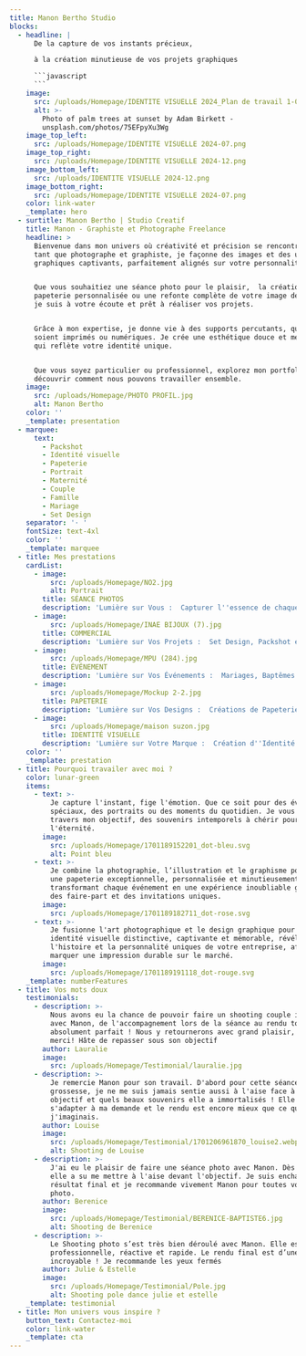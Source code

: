 ```yaml
---
title: Manon Bertho Studio
blocks:
  - headline: |
      De la capture de vos instants précieux,

      à la création minutieuse de vos projets graphiques

      ```javascript
      ```
    image:
      src: /uploads/Homepage/IDENTITE VISUELLE 2024_Plan de travail 1-04.png
      alt: >-
        Photo of palm trees at sunset by Adam Birkett -
        unsplash.com/photos/75EFpyXu3Wg
    image_top_left:
      src: /uploads/Homepage/IDENTITE VISUELLE 2024-07.png
    image_top_right:
      src: /uploads/Homepage/IDENTITE VISUELLE 2024-12.png
    image_bottom_left:
      src: /uploads/IDENTITE VISUELLE 2024-12.png
    image_bottom_right:
      src: /uploads/Homepage/IDENTITE VISUELLE 2024-07.png
    color: link-water
    _template: hero
  - surtitle: Manon Bertho | Studio Creatif
    title: Manon - Graphiste et Photographe Freelance
    headline: >
      Bienvenue dans mon univers où créativité et précision se rencontrent. En
      tant que photographe et graphiste, je façonne des images et des univers
      graphiques captivants, parfaitement alignés sur votre personnalité.


      Que vous souhaitiez une séance photo pour le plaisir,  la création de
      papeterie personnalisée ou une refonte complète de votre image de marque,
      je suis à votre écoute et prêt à réaliser vos projets.


      Grâce à mon expertise, je donne vie à des supports percutants, qu'ils
      soient imprimés ou numériques. Je crée une esthétique douce et mémorable
      qui reflète votre identité unique.


      Que vous soyez particulier ou professionnel, explorez mon portfolio pour
      découvrir comment nous pouvons travailler ensemble.
    image:
      src: /uploads/Homepage/PHOTO PROFIL.jpg
      alt: Manon Bertho
    color: ''
    _template: presentation
  - marquee:
      text:
        - Packshot
        - Identité visuelle
        - Papeterie
        - Portrait
        - Maternité
        - Couple
        - Famille
        - Mariage
        - Set Design
    separator: '· '
    fontSize: text-4xl
    color: ''
    _template: marquee
  - title: Mes prestations
    cardList:
      - image:
          src: /uploads/Homepage/NO2.jpg
          alt: Portrait
        title: SÉANCE PHOTOS
        description: 'Lumière sur Vous :  Capturer l''essence de chaque instant'
      - image:
          src: /uploads/Homepage/INAE BIJOUX (7).jpg
        title: COMMERCIAL
        description: 'Lumière sur Vos Projets :  Set Design, Packshot et Reportage Métier'
      - image:
          src: /uploads/Homepage/MPU (284).jpg
        title: ÉVÉNEMENT
        description: 'Lumière sur Vos Événements :  Mariages, Baptêmes et Séminaires'
      - image:
          src: /uploads/Homepage/Mockup 2-2.jpg
        title: PAPETERIE
        description: 'Lumière sur Vos Designs :  Créations de Papeterie Élégante'
      - image:
          src: /uploads/Homepage/maison suzon.jpg
        title: IDENTITÉ VISUELLE
        description: 'Lumière sur Votre Marque :  Création d''Identité Visuelle'
    color: ''
    _template: prestation
  - title: Pourquoi travailer avec moi ?
    color: lunar-green
    items:
      - text: >-
          Je capture l'instant, fige l'émotion. Que ce soit pour des événements
          spéciaux, des portraits ou des moments du quotidien. Je vous offre, à
          travers mon objectif, des souvenirs intemporels à chérir pour
          l'éternité.
        image:
          src: /uploads/Homepage/1701189152201_dot-bleu.svg
          alt: Point bleu
      - text: >-
          Je combine la photographie, l’illustration et le graphisme pour créer
          une papeterie exceptionnelle, personnalisée et minutieusement conçue,
          transformant chaque événement en une expérience inoubliable grâce à
          des faire-part et des invitations uniques.
        image:
          src: /uploads/Homepage/1701189182711_dot-rose.svg
      - text: >-
          Je fusionne l'art photographique et le design graphique pour créer une
          identité visuelle distinctive, captivante et mémorable, révélant
          l'histoire et la personnalité uniques de votre entreprise, afin de
          marquer une impression durable sur le marché.
        image:
          src: /uploads/Homepage/1701189191118_dot-rouge.svg
    _template: numberFeatures
  - title: Vos mots doux
    testimonials:
      - description: >-
          Nous avons eu la chance de pouvoir faire un shooting couple incroyable
          avec Manon, de l'accompagnement lors de la séance au rendu tout était
          absolument parfait ! Nous y retournerons avec grand plaisir, un énorme
          merci! Hâte de repasser sous son objectif
        author: Lauralie
        image:
          src: /uploads/Homepage/Testimonial/lauralie.jpg
      - description: >-
          Je remercie Manon pour son travail. D'abord pour cette séance photo
          grossesse, je ne me suis jamais sentie aussi à l'aise face à un
          objectif et quels beaux souvenirs elle a immortalisés ! Elle a su
          s'adapter à ma demande et le rendu est encore mieux que ce que
          j'imaginais.
        author: Louise
        image:
          src: /uploads/Homepage/Testimonial/1701206961870_louise2.webp
          alt: Shooting de Louise
      - description: >-
          J'ai eu le plaisir de faire une séance photo avec Manon. Dès le début,
          elle a su me mettre à l'aise devant l'objectif. Je suis enchantée du
          résultat final et je recommande vivement Manon pour toutes vos séances
          photo.
        author: Berenice
        image:
          src: /uploads/Homepage/Testimonial/BERENICE-BAPTISTE6.jpg
          alt: Shooting de Berenice
      - description: >-
          Le Shooting photo s’est très bien déroulé avec Manon. Elle est très
          professionnelle, réactive et rapide. Le rendu final est d’une qualité
          incroyable ! Je recommande les yeux fermés
        author: Julie & Estelle
        image:
          src: /uploads/Homepage/Testimonial/Pole.jpg
          alt: Shooting pole dance julie et estelle
    _template: testimonial
  - title: Mon univers vous inspire ?
    button_text: Contactez-moi
    color: link-water
    _template: cta
---
```


